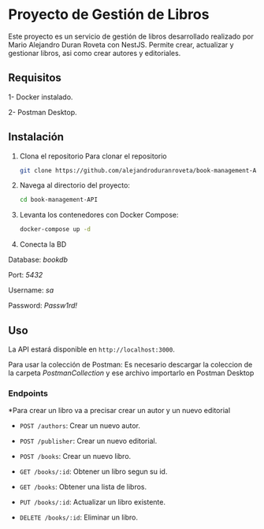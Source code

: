 # Proyecto de Gestión de Libros

Este proyecto es un servicio de gestión de libros desarrollado realizado por Mario Alejandro Duran Roveta con NestJS. Permite crear, actualizar y gestionar libros, asi como crear autores y editoriales.
## Requisitos

1- Docker instalado.

2- Postman Desktop.

## Instalación

1. Clona el repositorio 
   Para clonar el repositorio 
    ```bash
    git clone https://github.com/alejandroduranroveta/book-management-API.git
    ```
2. Navega al directorio del proyecto:
    ```bash
    cd book-management-API
    ```
3. Levanta los contenedores con Docker Compose:
    ```bash
    docker-compose up -d
    ```


4. Conecta la BD

Database: *bookdb*

Port: *5432*

Username: *sa*

Password: *Passw1rd!*


## Uso

La API estará disponible en `http://localhost:3000`.

Para usar la colección de Postman:
Es necesario descargar la coleccion de la carpeta *PostmanCollection* y ese archivo importarlo en Postman Desktop

### Endpoints
*Para crear un libro va a precisar crear un autor y un nuevo editorial

- `POST /authors`: Crear un nuevo autor.
- `POST /publisher`: Crear un nuevo editorial.

- `POST /books`: Crear un nuevo libro.
- `GET /books/:id`: Obtener un libro segun su id.
- `GET /books`: Obtener una lista de libros.
- `PUT /books/:id`: Actualizar un libro existente.
- `DELETE /books/:id`: Eliminar un libro.
